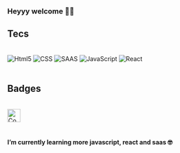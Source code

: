 ### Heyyy welcome 🫡🫡
## Tecs
<div style="display: inline_block"><br/>
 <img align="center" src="https://img.shields.io/badge/HTML5-E34F26?style=for-the-badge&logo=html5&logoColor=white" alt="Html5"/>
 <img align="center" src="https://img.shields.io/badge/CSS3-1572B6?style=for-the-badge&logo=css3&logoColor=white" alt="CSS"/>
  <img align="center" src="https://img.shields.io/badge/Sass-CC6699?style=for-the-badge&logo=sass&logoColor=white" alt="SAAS"/>
 <img align="center" src="https://img.shields.io/badge/JavaScript-F7DF1E?style=for-the-badge&logo=javascript&logoColor=black" alt="JavaScript"/>
 <img align="center" src="https://img.shields.io/badge/-ReactJs-61DAFB?logo=react&logoColor=white&style=for-the-badge" alt="React"/>
</div><br>

## Badges
<div style="display: inline_block"><br/>
 <img align="center" src="https://www.codewars.com/users/Thalisu/badges/large" alt="Codewar_badge"/ height="30px">
</div><br>

#### I’m currently learning more javascript, react and saas 🤓
<!--
**Thalisu/Thalisu** is a ✨ _special_ ✨ repository because its `README.md` (this file) appears on your GitHub profile.

Here are some ideas to get you started:

- 🔭 I’m currently working on ...
- 🌱 I’m currently learning ...
- 👯 I’m looking to collaborate on ...
- 🤔 I’m looking for help with ...
- 💬 Ask me about ...
- 📫 How to reach me: ...
- 😄 Pronouns: ...
- ⚡ Fun fact: ...
-->
